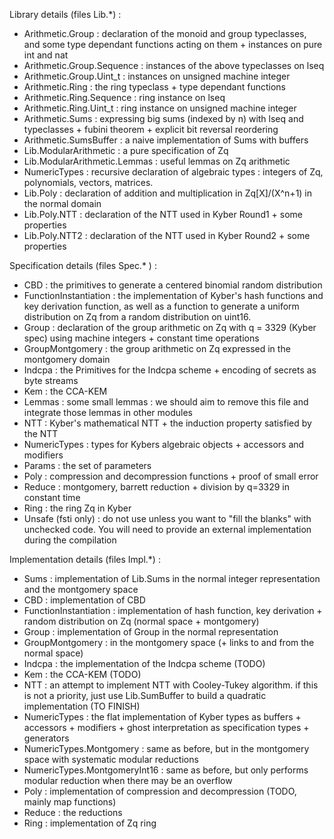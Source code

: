 Library details (files Lib.*) :
- Arithmetic.Group : declaration of the monoid and group typeclasses, and some type dependant functions acting on them + instances on pure int and nat
- Arithmetic.Group.Sequence : instances of the above typeclasses on lseq
- Arithmetic.Group.Uint_t : instances on unsigned machine integer
- Arithmetic.Ring : the ring typeclass + type dependant functions
- Arithmetic.Ring.Sequence : ring instance on lseq
- Arithmetic.Ring.Uint_t : ring instance on unsigned machine integer
- Arithmetic.Sums : expressing big sums (indexed by n) with lseq and typeclasses + fubini theorem + explicit bit reversal reordering
- Arithmetic.SumsBuffer : a naive implementation of Sums with buffers
- Lib.ModularArithmetic : a pure specification of Zq
- Lib.ModularArithmetic.Lemmas : useful lemmas on Zq arithmetic
- NumericTypes : recursive declaration of algebraic types : integers of Zq, polynomials, vectors, matrices.
- Lib.Poly : declaration of addition and multiplication in Zq[X]/(X^n+1) in the normal domain
- Lib.Poly.NTT : declaration of the NTT used in Kyber Round1 + some properties
- Lib.Poly.NTT2 : declaration of the NTT used in Kyber Round2 + some properties

Specification details (files Spec.* ) :
- CBD : the primitives to generate a centered binomial random distribution
- FunctionInstantiation : the implementation of Kyber's hash functions and key derivation function, as well as a function to generate a uniform distribution on Zq from a random distribution on uint16.
- Group : declaration of the group arithmetic on Zq with q = 3329 (Kyber spec) using machine integers + constant time operations
- GroupMontgomery : the group arithmetic on Zq expressed in the montgomery domain
- Indcpa : the Primitives for the Indcpa scheme + encoding of secrets as byte streams
- Kem : the CCA-KEM
- Lemmas : some small lemmas : we should aim to remove this file and integrate those lemmas in other modules
- NTT : Kyber's mathematical NTT + the induction property satisfied by the NTT
- NumericTypes : types for Kybers algebraic objects + accessors and modifiers
- Params : the set of parameters
- Poly : compression and decompression functions + proof of small error
- Reduce : montgomery, barrett reduction + division by q=3329 in constant time
- Ring : the ring Zq in Kyber
- Unsafe (fsti only) : do not use unless you want to "fill the blanks" with unchecked code. You will need to provide an external implementation during the compilation

Implementation details (files Impl.*) :
- Sums : implementation of Lib.Sums in the normal integer representation and the montgomery space
- CBD : implementation of CBD
- FunctionInstantiation : implementation of hash function, key derivation + random distribution on Zq (normal space + montgomery)
- Group : implementation of Group in the normal representation
- GroupMontgomery : in the montgomery space (+ links to and from the normal space)
- Indcpa : the implementation of the Indcpa scheme (TODO)
- Kem : the CCA-KEM (TODO)
- NTT : an attempt to implement NTT with Cooley-Tukey algorithm. if this is not a priority, just use Lib.SumBuffer to build a quadratic implementation (TO FINISH)
- NumericTypes : the flat implementation of Kyber types as buffers + accessors + modifiers + ghost interpretation as specification types + generators
- NumericTypes.Montgomery : same as before, but in the montgomery space with systematic modular reductions
- NumericTypes.MontgomeryInt16 : same as before, but only performs modular reduction when there may be an overflow
- Poly : implementation of compression and decompression (TODO, mainly map functions)
- Reduce : the reductions
- Ring : implementation of Zq ring
